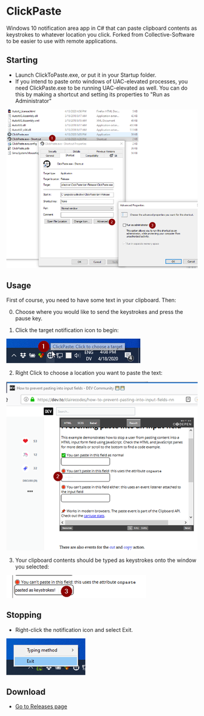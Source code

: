 # ClickPaste
Windows 10 notification area app in C# that can paste clipboard contents as keystrokes to whatever location you click.
Forked from Collective-Software to be easier to use with remote applications.

## Starting

* Launch ClickToPaste.exe, or put it in your Startup folder.
* If you intend to paste onto windows of UAC-elevated processes, you need ClickPaste.exe to be running UAC-elevated as well.  You can do this by making a shortcut and setting its properties to "Run as Administrator"

 ![How to run as administrator](./doc/RunAsAdmin.png)

## Usage

First of course, you need to have some text in your clipboard.  Then: 

0. Choose where you would like to send the keystrokes and press the pause key.

1. Click the target notification icon to begin:

 ![Click to choose a target](./doc/ClickToTarget.png)

2. Right Click to choose a location you want to paste the text:

 ![Click to choose a location to paste](./doc/ClickToPaste.png)
    
3. Your clipboard contents should be typed as keystrokes onto the window you selected:

 ![Your clipboard is typed as keystrokes onto the window you selected](./doc/Pasted.png)
 
## Stopping

* Right-click the notification icon and select Exit.

 ![How to exit](./doc/RightClickToExit.png)
 
## Download 

* [Go to Releases page](../../releases/latest)
